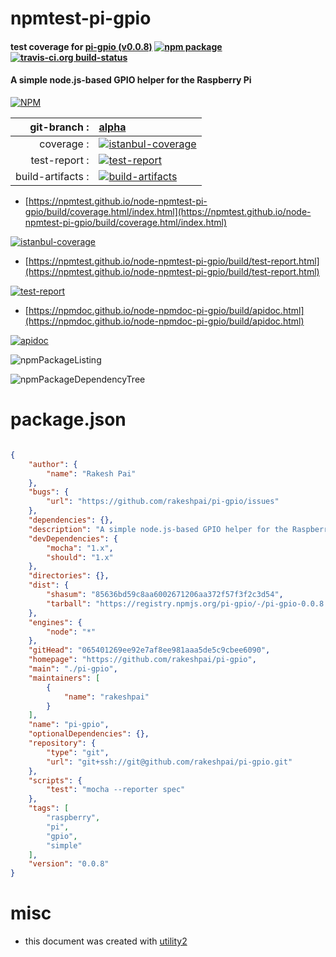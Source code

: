 # npmtest-pi-gpio

#### test coverage for  [pi-gpio (v0.0.8)](https://github.com/rakeshpai/pi-gpio)  [![npm package](https://img.shields.io/npm/v/npmtest-pi-gpio.svg?style=flat-square)](https://www.npmjs.org/package/npmtest-pi-gpio) [![travis-ci.org build-status](https://api.travis-ci.org/npmtest/node-npmtest-pi-gpio.svg)](https://travis-ci.org/npmtest/node-npmtest-pi-gpio)

#### A simple node.js-based GPIO helper for the Raspberry Pi

[![NPM](https://nodei.co/npm/pi-gpio.png?downloads=true&downloadRank=true&stars=true)](https://www.npmjs.com/package/pi-gpio)

| git-branch : | [alpha](https://github.com/npmtest/node-npmtest-pi-gpio/tree/alpha)|
|--:|:--|
| coverage : | [![istanbul-coverage](https://npmtest.github.io/node-npmtest-pi-gpio/build/coverage.badge.svg)](https://npmtest.github.io/node-npmtest-pi-gpio/build/coverage.html/index.html)|
| test-report : | [![test-report](https://npmtest.github.io/node-npmtest-pi-gpio/build/test-report.badge.svg)](https://npmtest.github.io/node-npmtest-pi-gpio/build/test-report.html)|
| build-artifacts : | [![build-artifacts](https://npmtest.github.io/node-npmtest-pi-gpio/glyphicons_144_folder_open.png)](https://github.com/npmtest/node-npmtest-pi-gpio/tree/gh-pages/build)|

- [https://npmtest.github.io/node-npmtest-pi-gpio/build/coverage.html/index.html](https://npmtest.github.io/node-npmtest-pi-gpio/build/coverage.html/index.html)

[![istanbul-coverage](https://npmtest.github.io/node-npmtest-pi-gpio/build/screenCapture.buildCi.browser.%252Ftmp%252Fbuild%252Fcoverage.lib.html.png)](https://npmtest.github.io/node-npmtest-pi-gpio/build/coverage.html/index.html)

- [https://npmtest.github.io/node-npmtest-pi-gpio/build/test-report.html](https://npmtest.github.io/node-npmtest-pi-gpio/build/test-report.html)

[![test-report](https://npmtest.github.io/node-npmtest-pi-gpio/build/screenCapture.buildCi.browser.%252Ftmp%252Fbuild%252Ftest-report.html.png)](https://npmtest.github.io/node-npmtest-pi-gpio/build/test-report.html)

- [https://npmdoc.github.io/node-npmdoc-pi-gpio/build/apidoc.html](https://npmdoc.github.io/node-npmdoc-pi-gpio/build/apidoc.html)

[![apidoc](https://npmdoc.github.io/node-npmdoc-pi-gpio/build/screenCapture.buildCi.browser.%252Ftmp%252Fbuild%252Fapidoc.html.png)](https://npmdoc.github.io/node-npmdoc-pi-gpio/build/apidoc.html)

![npmPackageListing](https://npmtest.github.io/node-npmtest-pi-gpio/build/screenCapture.npmPackageListing.svg)

![npmPackageDependencyTree](https://npmtest.github.io/node-npmtest-pi-gpio/build/screenCapture.npmPackageDependencyTree.svg)



# package.json

```json

{
    "author": {
        "name": "Rakesh Pai"
    },
    "bugs": {
        "url": "https://github.com/rakeshpai/pi-gpio/issues"
    },
    "dependencies": {},
    "description": "A simple node.js-based GPIO helper for the Raspberry Pi",
    "devDependencies": {
        "mocha": "1.x",
        "should": "1.x"
    },
    "directories": {},
    "dist": {
        "shasum": "85636bd59c8aa6002671206aa372f57f3f2c3d54",
        "tarball": "https://registry.npmjs.org/pi-gpio/-/pi-gpio-0.0.8.tgz"
    },
    "engines": {
        "node": "*"
    },
    "gitHead": "065401269ee92e7af8ee981aaa5de5c9cbee6090",
    "homepage": "https://github.com/rakeshpai/pi-gpio",
    "main": "./pi-gpio",
    "maintainers": [
        {
            "name": "rakeshpai"
        }
    ],
    "name": "pi-gpio",
    "optionalDependencies": {},
    "repository": {
        "type": "git",
        "url": "git+ssh://git@github.com/rakeshpai/pi-gpio.git"
    },
    "scripts": {
        "test": "mocha --reporter spec"
    },
    "tags": [
        "raspberry",
        "pi",
        "gpio",
        "simple"
    ],
    "version": "0.0.8"
}
```



# misc
- this document was created with [utility2](https://github.com/kaizhu256/node-utility2)

